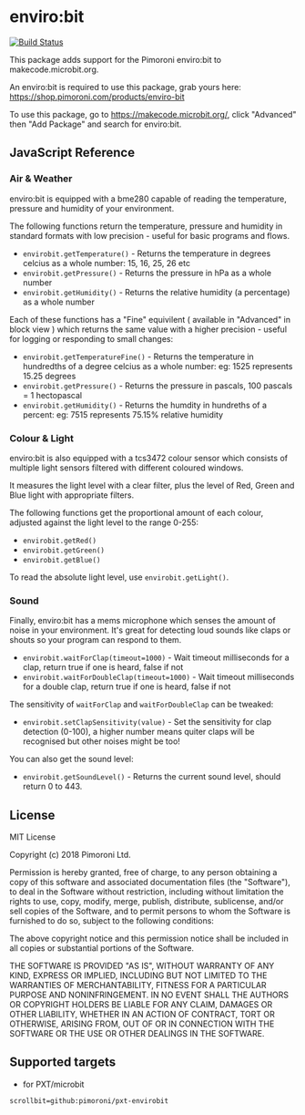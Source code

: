 # enviro:bit

 [![Build Status](https://travis-ci.org/pimoroni/pxt-envirobit.svg?branch=master)](https://travis-ci.org/pimoroni/pxt-envirobit)

This package adds support for the Pimoroni enviro:bit to makecode.microbit.org.

An enviro:bit is required to use this package, grab yours here: https://shop.pimoroni.com/products/enviro-bit

To use this package, go to https://makecode.microbit.org/, click "Advanced" then "Add Package" and search for enviro:bit. 

## JavaScript Reference

### Air & Weather

enviro:bit is equipped with a bme280 capable of reading the temperature, pressure and humidity of your environment.

The following functions return the temperature, pressure and humidity in standard formats with low precision - useful for basic programs and flows.

* `envirobit.getTemperature()` - Returns the temperature in degrees celcius as a whole number: 15, 16, 25, 26 etc
* `envirobit.getPressure()` - Returns the pressure in hPa as a whole number
* `envirobit.getHumidity()` - Returns the relative humidity (a percentage) as a whole number

Each of these functions has a "Fine" equivilent ( available in "Advanced" in block view ) which returns the same value with a higher precision - useful for logging or responding to small changes:

* `envirobit.getTemperatureFine()` - Returns the temperature in hundredths of a degree celcius as a whole number: eg: 1525 represents 15.25 degrees
* `envirobit.getPressure()` - Returns the pressure in pascals, 100 pascals = 1 hectopascal
* `envirobit.getHumidity()` - Returns the humdity in hundreths of a percent: eg: 7515 represents 75.15% relative humidity

### Colour & Light

enviro:bit is also equipped with a tcs3472 colour sensor which consists of multiple light sensors filtered with different coloured windows.

It measures the light level with a clear filter, plus the level of Red, Green and Blue light with appropriate filters.

The following functions get the proportional amount of each colour, adjusted against the light level to the range 0-255:

* `envirobit.getRed()`
* `envirobit.getGreen()`
* `envirobit.getBlue()`

To read the absolute light level, use `envirobit.getLight()`.

### Sound

Finally, enviro:bit has a mems microphone which senses the amount of noise in your environment. It's great for detecting loud sounds like claps or shouts so your program can respond to them.

* `envirobit.waitForClap(timeout=1000)` - Wait timeout milliseconds for a clap, return true if one is heard, false if not
* `envirobit.waitForDoubleClap(timeout=1000)` - Wait timeout milliseconds for a double clap, return true if one is heard, false if not

The sensitivity of `waitForClap` and `waitForDoubleClap` can be tweaked:

* `envirobit.setClapSensitivity(value)` - Set the sensitivity for clap detection (0-100), a higher number means quiter claps will be recognised but other noises might be too!

You can also get the sound level:

* `envirobit.getSoundLevel()` - Returns the current sound level, should return 0 to 443.

## License

MIT License

Copyright (c) 2018 Pimoroni Ltd.

Permission is hereby granted, free of charge, to any person obtaining a copy
of this software and associated documentation files (the "Software"), to deal
in the Software without restriction, including without limitation the rights
to use, copy, modify, merge, publish, distribute, sublicense, and/or sell
copies of the Software, and to permit persons to whom the Software is
furnished to do so, subject to the following conditions:

The above copyright notice and this permission notice shall be included in all
copies or substantial portions of the Software.

THE SOFTWARE IS PROVIDED "AS IS", WITHOUT WARRANTY OF ANY KIND, EXPRESS OR
IMPLIED, INCLUDING BUT NOT LIMITED TO THE WARRANTIES OF MERCHANTABILITY,
FITNESS FOR A PARTICULAR PURPOSE AND NONINFRINGEMENT. IN NO EVENT SHALL THE
AUTHORS OR COPYRIGHT HOLDERS BE LIABLE FOR ANY CLAIM, DAMAGES OR OTHER
LIABILITY, WHETHER IN AN ACTION OF CONTRACT, TORT OR OTHERWISE, ARISING FROM,
OUT OF OR IN CONNECTION WITH THE SOFTWARE OR THE USE OR OTHER DEALINGS IN THE
SOFTWARE.

## Supported targets

* for PXT/microbit

```package
scrollbit=github:pimoroni/pxt-envirobit
```